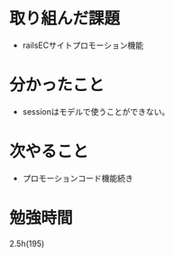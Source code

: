 # 取り組んだ課題

- railsECサイトプロモーション機能

# 分かったこと

- sessionはモデルで使うことができない。

# 次やること

- プロモーションコード機能続き

# 勉強時間
2.5h(195)